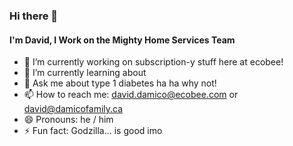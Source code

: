 ### Hi there 👋

#### I'm David, I Work on the Mighty Home Services Team

- 🔭 I’m currently working on subscription-y stuff here at ecobee!
- 🌱 I’m currently learning about 
- 💬 Ask me about type 1 diabetes ha ha why not!
- 📫 How to reach me: david.damico@ecobee.com or david@damicofamily.ca
- 😄 Pronouns: he / him
- ⚡ Fun fact: Godzilla... is good imo
